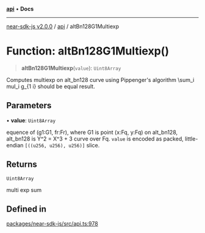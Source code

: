[**api**](../README.md) • **Docs**

***

[near-sdk-js v2.0.0](../../packages.md) / [api](../README.md) / altBn128G1Multiexp

# Function: altBn128G1Multiexp()

> **altBn128G1Multiexp**(`value`): `Uint8Array`

Computes multiexp on alt_bn128 curve using Pippenger's algorithm \sum_i
mul_i g_{1 i} should be equal result.

## Parameters

• **value**: `Uint8Array`

equence of (g1:G1, fr:Fr), where
G1 is point (x:Fq, y:Fq) on alt_bn128,
alt_bn128 is Y^2 = X^3 + 3 curve over Fq.
`value` is encoded as packed, little-endian
`[((u256, u256), u256)]` slice.

## Returns

`Uint8Array`

multi exp sum

## Defined in

[packages/near-sdk-js/src/api.ts:978](https://github.com/dim-daskalov/near-sdk-js/blob/55c8ffce45a02e867988513feedc0b7da3bce940/packages/near-sdk-js/src/api.ts#L978)
